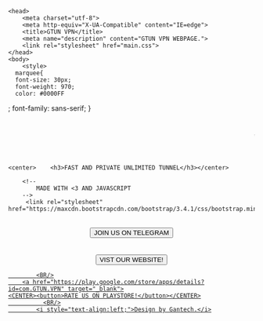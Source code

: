 
<html>
    
    <head>
        <meta charset="utf-8">
        <meta http-equiv="X-UA-Compatible" content="IE=edge">
        <title>GTUN VPN</title>
        <meta name="description" content="GTUN VPN WEBPAGE.">
        <link rel="stylesheet" href="main.css">
    </head>
    <body>
        <style>
      marquee{
      font-size: 30px;
      font-weight: 970;
      color: #0000FF
;
      font-family: sans-serif;
      }
    </style>
        <marquee>  <center>  <h1>WELCOME TO GTUN VPN OFFICIAL WEBSITE</h1> </center></marquee>
       
    <center>    <h3>FAST AND PRIVATE UNLIMITED TUNNEL</h3></center>
        
        <!--
            MADE WITH <3 AND JAVASCRIPT
        -->
         <link rel="stylesheet" href="https://maxcdn.bootstrapcdn.com/bootstrap/3.4.1/css/bootstrap.min.css">
  <script src="https://ajax.googleapis.com/ajax/libs/jquery/3.5.1/jquery.min.js"></script>
  <script src="https://maxcdn.bootstrapcdn.com/bootstrap/3.4.1/js/bootstrap.min.js"></script>


<BR/>
    <a href="http://T.ME/GANTECHS" target="_blank">
  
 <CENTER> <button type="button" class="btn btn-primary">JOIN US ON TELEGRAM</button></CENTER>
<BR/>
    <BR/>
        <a href="http://GANTECH.COM.NG" target="_blank">
	<CENTER><button>VIST OUR WEBSITE!</button></CENTER>
            
            <BR/>
        <a href="https://play.google.com/store/apps/details?id=com.GTUN.VPN" target="_blank">
	<CENTER><button>RATE US ON PLAYSTORE!</button></CENTER>
              <BR/>
            <i style="text-align:left;">Design by Gantech.</i>
          
        
